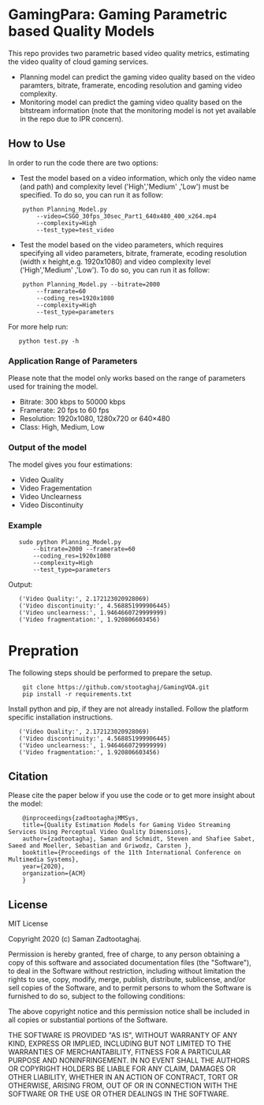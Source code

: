 # GamingPara: Gaming Parametric based Quality Models

This repo provides two parametric based video quality metrics, estimating the video quality of cloud gaming services. 

- Planning model can predict the gaming video quality based on the video paramters, bitrate, framerate, encoding resolution and gaming video complexity. 
- Monitoring model can predict the gaming video quality based on the bitstream information (note that the monitoring model is not yet available in the repo due to IPR concern).

## How to Use
In order to run the code there are two options:
- Test the model based on a video information, which only the video name (and path) and complexity level ('High','Medium' ,'Low') must be specified. To do so, you can run it as follow:

```
    python Planning_Model.py 
        --video=CSGO_30fps_30sec_Part1_640x480_400_x264.mp4 
        --complexity=High 
        --test_type=test_video
```
- Test the model based on the video parameters, which requires specifying all video parameters, bitrate, framerate, ecoding resolution (width x height,e.g. 1920x1080) and video complexity level ('High','Medium' ,'Low').  To do so, you can run it as follow:

```
    python Planning_Model.py --bitrate=2000 
        --framerate=60 
        --coding_res=1920x1080 
        --complexity=High 
        --test_type=parameters
```

 For more help run:
 ```
    python test.py -h
```

### Application Range of Parameters 

Please note that the model only works based on the range of parameters used for training the model. 
- Bitrate: 300 kbps to 50000 kbps
- Framerate: 20 fps to 60 fps
- Resolution: 1920x1080, 1280x720 or 640×480
- Class: High, Medium, Low

### Output of the model
The model gives you four estimations: 
- Video Quality
- Video Fragementation
- Video Unclearness
- Video Discontinuity

### Example 
 ```
    sudo python Planning_Model.py 
        --bitrate=2000 --framerate=60 
        --coding_res=1920x1080 
        --complexity=High 
        --test_type=parameters
 ```
Output: 

 ```
    ('Video Quality:', 2.172123020928069)
    ('Video discontinuity:', 4.568851999906445)
    ('Video unclearness:', 1.9464660729999999)
    ('Video fragmentation:', 1.920806603456)
 ```

# Prepration 
The following steps should be performed to prepare the setup.
```
    git clone https://github.com/stootaghaj/GamingVQA.git 
    pip install -r requirements.txt
```


Install python and pip, if they are not already installed. Follow the platform specific installation instructions.
 ```
    ('Video Quality:', 2.172123020928069)
    ('Video discontinuity:', 4.568851999906445)
    ('Video unclearness:', 1.9464660729999999)
    ('Video fragmentation:', 1.920806603456)
 ```



## Citation 
Please cite the paper below if you use the code or to get more insight about the model:
```
    @inproceedings{zadtootaghajMMSys,
    title={Quality Estimation Models for Gaming Video Streaming Services Using Perceptual Video Quality Dimensions},
    author={zadtootaghaj, Saman and Schmidt, Steven and Shafiee Sabet, Saeed and Moeller, Sebastian and Griwodz, Carsten },
    booktitle={Proceedings of the 11th International Conference on Multimedia Systems},
    year={2020},
    organization={ACM}
    }
```


## License 

MIT License

Copyright 2020 (c) Saman Zadtootaghaj.

Permission is hereby granted, free of charge, to any person obtaining a copy of this software and associated documentation files (the "Software"), to deal in the Software without restriction, including without limitation the rights to use, copy, modify, merge, publish, distribute, sublicense, and/or sell copies of the Software, and to permit persons to whom the Software is furnished to do so, subject to the following conditions:

The above copyright notice and this permission notice shall be included in all copies or substantial portions of the Software.

THE SOFTWARE IS PROVIDED "AS IS", WITHOUT WARRANTY OF ANY KIND, EXPRESS OR IMPLIED, INCLUDING BUT NOT LIMITED TO THE WARRANTIES OF MERCHANTABILITY, FITNESS FOR A PARTICULAR PURPOSE AND NONINFRINGEMENT. IN NO EVENT SHALL THE AUTHORS OR COPYRIGHT HOLDERS BE LIABLE FOR ANY CLAIM, DAMAGES OR OTHER LIABILITY, WHETHER IN AN ACTION OF CONTRACT, TORT OR OTHERWISE, ARISING FROM, OUT OF OR IN CONNECTION WITH THE SOFTWARE OR THE USE OR OTHER DEALINGS IN THE SOFTWARE.
